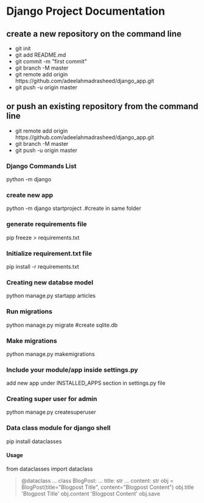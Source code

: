 # Django Project Documentation
## create a new repository on the command line
<ul><li> 
git init
</li><li> 
git add README.md
</li><li> 
git commit -m "first commit"
</li><li>
git branch -M master
</li><li> 
git remote add origin https://github.com/adeelahmadrasheed/django_app.git 
</li><li> 
git push -u origin master
</li></ul>

## or push an existing repository from the command line
<ul><li> 
git remote add origin https://github.com/adeelahmadrasheed/django_app.git
</li><li>
git branch -M master
</li><li>
git push -u origin master
</li></ul>


### Django Commands List
python -m django
### create new app
python -m django startproject .#create in same folder
### generate requirements file
pip freeze > requirements.txt 
### Initialize requirement.txt file
pip install -r requirements.txt
### Creating new databse model
python manage.py startapp articles
### Run migrations
python manage.py migrate #create sqlite.db
### Make migrations
python manage.py makemigrations
### Include your module/app inside settings.py
add new app under INSTALLED_APPS section in settings.py file 
### Creating super user for admin
python manage.py createsuperuser
### Data class module for django shell
pip install dataclasses
#### Usage
from dataclasses import dataclass
> @dataclass
... class BlogPost:
...     title: str
...     content: str
obj = BlogPost(title="Blogpost Title", content="Blogpost Content")
obj.title
'Blogpost Title'
obj.content
'Blogpost Content'
obj.save

